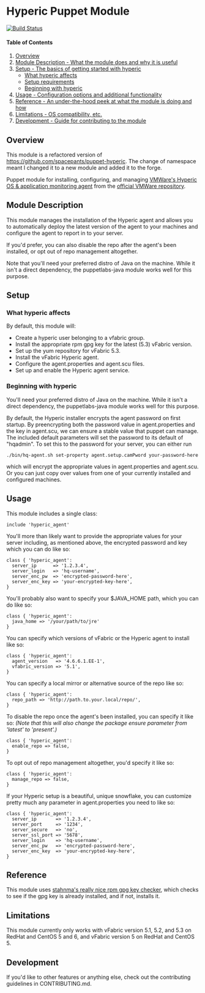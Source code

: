 # Hyperic Puppet Module
[![Build Status](https://secure.travis-ci.org/petems/petems-hyperic_agent.svg)](https://travis-ci.org/petems/petems-hyperic_agent)

#### Table of Contents

1. [Overview](#overview)
2. [Module Description - What the module does and why it is useful](#module-description)
3. [Setup - The basics of getting started with hyperic](#setup)
    * [What hyperic affects](#what-hyperic-affects)
    * [Setup requirements](#setup-requirements)
    * [Beginning with hyperic](#beginning-with-hyperic)
4. [Usage - Configuration options and additional functionality](#usage)
5. [Reference - An under-the-hood peek at what the module is doing and how](#reference)
5. [Limitations - OS compatibility, etc.](#limitations)
6. [Development - Guide for contributing to the module](#development)

## Overview

This module is a refactored version of https://github.com/spacepants/puppet-hyperic. The change of namespace meant I changed it to a new module and added it to the forge.

Puppet module for installing, configuring, and managing [VMWare's Hyperic OS & application monitoring agent](http://www.vmware.com/products/vrealize-hyperic) from the [official VMWare repository](http://repo.vmware.com/pub/).

## Module Description

This module manages the installation of the Hyperic agent and allows you to automatically deploy the latest version of the agent to your machines and configure the agent to report in to your server.

If you'd prefer, you can also disable the repo after the agent's been installed, or opt out of repo management altogether.

Note that you'll need your preferred distro of Java on the machine. While it isn't a direct dependency, the puppetlabs-java module works well for this purpose.

## Setup

### What hyperic affects

By default, this module will:
* Create a hyperic user belonging to a vfabric group.
* Install the appropriate rpm gpg key for the latest (5.3) vFabric version.
* Set up the yum repository for vFabric 5.3.
* Install the vFabric Hyperic agent.
* Configure the agent.properties and agent.scu files.
* Set up and enable the Hyperic agent service.

### Beginning with hyperic

You'll need your preferred distro of Java on the machine. While it isn't a direct dependency, the puppetlabs-java module works well for this purpose.

By default, the Hyperic installer encrypts the agent password on first startup. By preencrypting both the password value in agent.properties and the key in agent.scu, we can ensure a stable value that puppet can manage. The included default parameters will set the password to its default of "hqadmin". To set this to the password for your server, you can either run

```shell
./bin/hq-agent.sh set-property agent.setup.camPword your-password-here
```

which will encrypt the appropriate values in agent.properties and agent.scu. Or you can just copy over values from one of your currently installed and configured machines.

## Usage

This module includes a single class:
```puppet
include 'hyperic_agent'
```

You'll more than likely want to provide the appropriate values for your server including, as mentioned above, the encrypted password and key which you can do like so:
```puppet
class { 'hyperic_agent':
  server_ip      => '1.2.3.4',
  server_login   => 'hq-username',
  server_enc_pw  => 'encrypted-password-here',
  server_enc_key => 'your-encrypted-key-here',
}
```

You'll probably also want to specify your $JAVA_HOME path, which you can do like so:
```puppet
class { 'hyperic_agent':
  java_home => '/your/path/to/jre'
}
```

You can specify which versions of vFabric or the Hyperic agent to install like so:
```puppet
class { 'hyperic_agent':
  agent_version   => '4.6.6.1.EE-1',
  vfabric_version => '5.1',
}
```

You can specify a local mirror or alternative source of the repo like so:
```puppet
class { 'hyperic_agent':
  repo_path => 'http://path.to.your.local/repo/',
}
```

To disable the repo once the agent's been installed, you can specify it like so: _(Note that this will also change the package ensure parameter from 'latest' to 'present'.)_
```puppet
class { 'hyperic_agent':
  enable_repo => false,
}
```

To opt out of repo management altogether, you'd specify it like so:
```puppet
class { 'hyperic_agent':
  manage_repo => false,
}
```

If your Hyperic setup is a beautiful, unique snowflake, you can customize pretty much any parameter in agent.properties you need to like so:
```puppet
class { 'hyperic_agent':
  server_ip       => '1.2.3.4',
  server_port     => '1234',
  server_secure   => 'no',
  server_ssl_port => '5678',
  server_login    => 'hq-username',
  server_enc_pw   => 'encrypted-password-here',
  server_enc_key  => 'your-encrypted-key-here',
}
```

## Reference

This module uses [stahnma's really nice rpm gpg key checker](https://github.com/stahnma/puppet-module-epel/blob/master/manifests/rpm_gpg_key.pp), which checks to see if the gpg key is already installed, and if not, installs it.

## Limitations

This module currently only works with vFabric version 5.1, 5.2, and 5.3 on RedHat and CentOS 5 and 6, and vFabric version 5 on RedHat and CentOS 5.

## Development

If you'd like to other features or anything else, check out the contributing guidelines in CONTRIBUTING.md.


